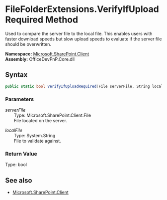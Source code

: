 # FileFolderExtensions.VerifyIfUploadRequired Method  
Used to compare the server file to the local file. This enables users with faster download speeds but slow upload speeds to evaluate if the server file should be overwritten.  

**Namespace:** [Microsoft.SharePoint.Client](Microsoft.SharePoint.Client.md)  
**Assembly:** OfficeDevPnP.Core.dll  
## Syntax
```C#
public static bool VerifyIfUploadRequired(File serverFile, String localFile)
```
### Parameters
*serverFile*  
&emsp;&emsp;Type: Microsoft.SharePoint.Client.File  
&emsp;&emsp;File located on the server.  

*localFile*  
&emsp;&emsp;Type: System.String  
&emsp;&emsp;File to validate against.  

### Return Value
Type: bool  

## See also
- [Microsoft.SharePoint.Client](Microsoft.SharePoint.Client.md)
